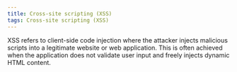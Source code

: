 ```yaml
---
title: Cross-site scripting (XSS)
tags: Cross-site scripting (XSS)
---
```


XSS refers to client-side code injection where the attacker injects malicious scripts into a legitimate website or web application. 
This is often achieved when the application does not validate user input and freely injects dynamic HTML content.
